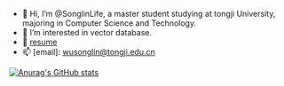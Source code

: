 - 👋 Hi, I’m @SonglinLife, a master student studying at tongji University, majoring in Computer Science and Technology.
- 👀 I’m interested in vector database.
- 🥖 [resume](https://drive.google.com/file/d/1jxRpFu5W5YMUwbzQ3ergF5oKOTPfnUi0/view?usp=sharing)
- 📫 [email]: wusonglin@tongji.edu.cn 


[![Anurag's GitHub stats](https://github-readme-stats.vercel.app/api?username=songlinlife&show_icons=true&theme=tokyonight)](https://github.com/anuraghazra/github-readme-stats)

<!---
WusonglinLife/WusonglinLife is a ✨ special ✨ repository because its `README.md` (this file) appears on your GitHub profile.
You can click the Preview link to take a look at your changes.
--->

